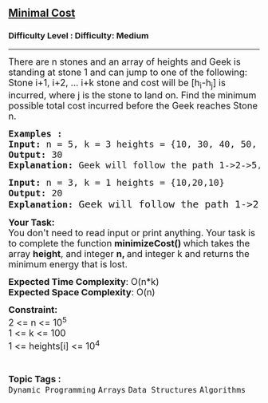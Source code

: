 <h2><a href="https://www.geeksforgeeks.org/problems/minimal-cost/1?utm_source=youtube&utm_medium=collab_striver_ytdescription&utm_campaign=minimal-cost">Minimal Cost</a></h2><h3>Difficulty Level : Difficulty: Medium</h3><hr><div class="problems_problem_content__Xm_eO"><p><span style="font-size: 18px;">There are n stones and an array of heights&nbsp;and Geek is standing at stone 1 and can&nbsp;jump to one of the following: Stone i+1, i+2, ... i+k stone and cost will be [h<sub>i</sub>-h<sub>j</sub>] is incurred, where j is the stone to land on. Find the minimum possible total cost incurred before the Geek reaches Stone n.</span></p>
<pre><span style="font-size: 18px;"><strong>Examples :</strong>
<strong>Input: </strong>n = 5, k = 3 heights = {10, 30, 40, 50, 20}
<strong>Output: </strong>30
<strong>Explanation: </strong>Geek will follow the path 1-&gt;2-&gt;5, the total cost would be | 10-30| + |30-20| = 30, which is minimum</span></pre>
<pre><span style="font-size: 18px;"><strong>Input: </strong>n = 3, k = 1 heights = {10,20,10}
<strong>Output: </strong>20
<strong>Explanation: </strong></span><span style="font-size: 20px;">Geek will follow the path 1-&gt;2-&gt;3, the total cost would be |10 - 20| + |20 - 10| = 20.</span>
</pre>
<p><strong><span style="font-size: 18px;">Your Task:</span></strong><br><span style="font-size: 18px;">You don't need to read input or print anything. Your task is to complete the function <strong>minimizeCost()&nbsp;</strong>which takes the array&nbsp;<strong>height</strong>, and integer <strong>n, </strong>and integer k&nbsp;and returns the minimum energy that is lost.</span></p>
<p><span style="font-size: 18px;"><strong>Expected Time Complexity</strong>: O(n*k)<br><strong>Expected Space Complexity</strong>: O(n)</span></p>
<p><span style="font-size: 18px;"><strong>Constraint:</strong><br>2 &lt;= n &lt;= 10<sup>5</sup><br>1 &lt;= k &lt;= 100<br>1 &lt;= heights[i] &lt;= 10<sup>4</sup></span></p></div><br><p><span style=font-size:18px><strong>Topic Tags : </strong><br><code>Dynamic Programming</code>&nbsp;<code>Arrays</code>&nbsp;<code>Data Structures</code>&nbsp;<code>Algorithms</code>&nbsp;